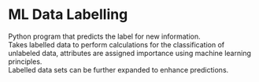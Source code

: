 # ML Data Labelling  
Python program that predicts the label for new information.  
Takes labelled data to perform calculations for the classification of unlabeled data, attributes are assigned importance using machine learning principles.  
Labelled data sets can be further expanded to enhance predictions.  

